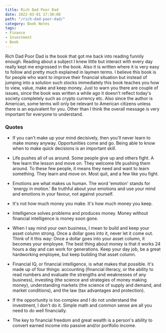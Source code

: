 ```yaml
---
title: Rich Dad Poor Dad
date: 2022-03-01 17:30:08
path: "/rich-dad-poor-dad/"
category: Book Notes
tags:
- Finance
- Investment
- Book
---
```


Rich Dad Poor Dad is the book that got me back into reading funnily enough. Reading about a subject I knew little but interact with every day really kept me engrossed in the book. Also it is written where it is very easy to follow and pretty much explained in laymen terms. I believe this book is for people who want to improve their financial situation but instead of jumping into a solution such stocks immediately this book teaches you how to view, value, make and keep money. Just to warn you there are couple of issues, since the book was written a while ago it doesn't reflect today's society completely such as crypto currency etc. Also since the author is American, some terms will only be relevant to American citizens unless there is an equivalent for you. Other than I think the overall message is very important for everyone to understand.

### Quotes

- If you can't make up your mind decisively, then you'll never learn to make money anyway. Opportunities come and go. Being able to know when to make quick decisions is an important skill. 

- Life pushes all of us around. Some people give up and others fight. A few learn the lesson and move on. They welcome life pushing them around. To these few people, it means they need and want to learn something. They learn and move on. Most quit, and a few like you fight.

- Emotions are what makes us human. The word 'emotion' stands for 'energy in motion.' Be truthful about your emotions and use your mind and emotions in your favour, not against yourself. 

- It's not how much money you make. It's how much money you keep.

- Intelligence solves problems and produces money. Money without financial intelligence is money soon gone.

- When I say mind your own business, I mean to build and keep your asset column strong. Once a dollar goes into it, never let it come out. Think of it this way: Once a dollar goes into your asset column, it becomes your employee. The best thing about money is that it works 24 hours a day and can work for generations. Keep your day job, be a great hardworking employee, but keep building that asset column.

- Financial IQ, or financial intelligence, is what makes that possible. It's made up of four things: accounting (financial literacy, or the ability to read numbers and evaluate the strengths and weaknesses of any business), investing (the science and strategies of money making money), understanding markets (the science of supply and demand, and market conditions), and the law (tax advantages and protection).

- If the opportunity is too complex and I do not understand the investment, I don't do it. Simple math and common sense are all you need to do well financially.

- The key to financial freedom and great wealth is a person's ability to convert earned income into passive and/or portfolio income.

